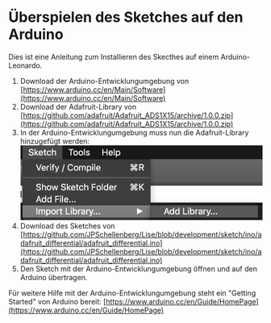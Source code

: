 Überspielen des Sketches auf den Arduino
================
Dies ist eine Anleitung zum Installieren des Skecthes auf einem Arduino-Leonardo.

  1. Download der Arduino-Entwicklungumgebung von [https://www.arduino.cc/en/Main/Software](https://www.arduino.cc/en/Main/Software)
  2. Download der Adafruit-Library von [https://github.com/adafruit/Adafruit_ADS1X15/archive/1.0.0.zip](https://github.com/adafruit/Adafruit_ADS1X15/archive/1.0.0.zip)
  3. In der Arduino-Entwicklungumgebung muss nun die Adafruit-Library hinzugefügt werden:
  	![add lib](img/arduino_add_lib.png)
  4. Download des Sketches von [https://github.com/JPSchellenberg/Lise/blob/development/sketch/ino/adafruit_differential/adafruit_differential.ino](https://github.com/JPSchellenberg/Lise/blob/development/sketch/ino/adafruit_differential/adafruit_differential.ino)
  5. Den Sketch mit der Arduino-Entwicklungumgebung öffnen und auf den Arduino übertragen.

Für weitere Hilfe mit der Arduino-Entwicklungumgebung steht ein "Getting Started" von Arduino bereit: [https://www.arduino.cc/en/Guide/HomePage](https://www.arduino.cc/en/Guide/HomePage)

